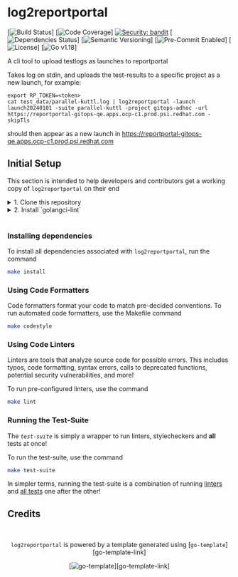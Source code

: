 # log2reportportal


[![Build Status](https://img.shields.io/github/checks-status/AdamSaleh/log2reportportal/main?color=black&style=for-the-badge&logo=github)]
[![Code Coverage](https://img.shields.io/codecov/c/github/AdamSaleh/log2reportportal?color=blue&logo=codecov&style=for-the-badge)]
[![Security: bandit](https://img.shields.io/badge/Security-GoSec-lightgrey?style=for-the-badge&logo=springsecurity)](https://github.com/securego/gosec)
[![Dependencies Status](https://img.shields.io/badge/Dependencies-Up%20to%20Date-brightgreen?style=for-the-badge&logo=dependabot)]
[![Semantic Versioning](https://img.shields.io/badge/versioning-semantic-black?style=for-the-badge&logo=semver)]
[![Pre-Commit Enabled](https://img.shields.io/badge/Pre--Commit-Enabled-blue?style=for-the-badge&logo=pre-commit)]
[![License](https://img.shields.io/github/license/AdamSaleh/log2reportportal?color=red&style=for-the-badge)]
[![Go v1.18](https://img.shields.io/badge/Go-%20v1.18-black?style=for-the-badge&logo=go)]

A cli tool to upload testlogs as launches to reportportal

Takes log on stdin, and uploads the test-results to a specific project as a new launch, for example:

```
export RP_TOKEN=<token>
cat test_data/parallel-kuttl.log | log2reportportal -launch launch20240101 -suite parallel-kuttl -project gitops-adhoc -url https://reportportal-gitops-qe.apps.ocp-c1.prod.psi.redhat.com -skipTls
```

should then appear as a new launch in https://reportportal-gitops-qe.apps.ocp-c1.prod.psi.redhat.com

</div>


## Initial Setup

This section is intended to help developers and contributors get a working copy of
`log2reportportal` on their end

<details>
<summary>
    1. Clone this repository
</summary><br>

```sh
git clone https://github.com/AdamSaleh/log2reportportal
cd log2reportportal
```
</details>

<details>
<summary>
    2. Install `golangci-lint`
</summary><br>

Install `golangci-lint` from the [official website][golangci-install] for your OS
</details>
<br>



### Installing dependencies

To install all dependencies associated with `log2reportportal`, run the
command

```sh
make install
```

### Using Code Formatters

Code formatters format your code to match pre-decided conventions. To run automated code
formatters, use the Makefile command

```sh
make codestyle
```

### Using Code Linters

Linters are tools that analyze source code for possible errors. This includes typos,
code formatting, syntax errors, calls to deprecated functions, potential security
vulnerabilities, and more!

To run pre-configured linters, use the command

```sh
make lint
```

### Running the Test-Suite

The *`test-suite`* is simply a wrapper to run linters, stylecheckers and **all** tests
at once!

To run the test-suite, use the command

```sh
make test-suite
```

In simpler terms, running the test-suite is a combination of running [linters](#using-code-linters)
and [all tests](#running-tests) one after the other!
<br>

## Credits

<div align="center"><br>

`log2reportportal` is powered by a template generated using [`go-template`][go-template-link]

[![go-template](https://img.shields.io/badge/go--template-black?style=for-the-badge&logo=go)][go-template-link]
